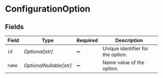 # ConfigurationOption


## Fields

| Field                             | Type                              | Required                          | Description                       |
| --------------------------------- | --------------------------------- | --------------------------------- | --------------------------------- |
| `id`                              | *Optional[str]*                   | :heavy_minus_sign:                | Unique identifier for the option. |
| `name`                            | *OptionalNullable[str]*           | :heavy_minus_sign:                | Name value of the option.         |